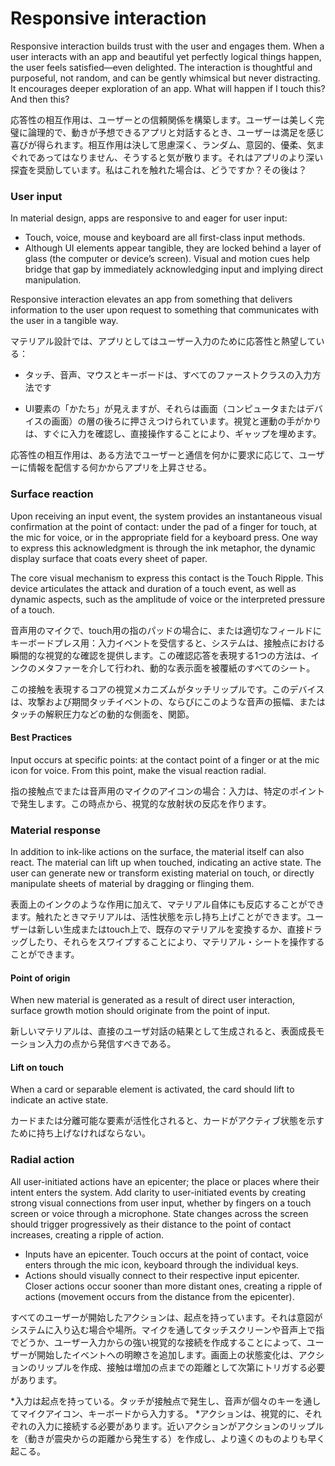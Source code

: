 Responsive interaction
===

Responsive interaction builds trust with the user and engages them. When a user interacts with an app and beautiful yet perfectly logical things happen, the user feels satisfied—even delighted.  The interaction is thoughtful and purposeful, not random, and can be gently whimsical but never distracting. It encourages deeper exploration of an app. What will happen if I touch this? And then this?

応答性の相互作用は、ユーザーとの信頼関係を構築します。ユーザーは美しく完璧に論理的で、動きが予想できるアプリと対話するとき、ユーザーは満足を感じ喜びが得られます。相互作用は決して思慮深く、ランダム、意図的、優柔、気まぐれであってはなりません、そうすると気が散ります。それはアプリのより深い探査を奨励しています。私はこれを触れた場合は、どうですか？その後は？

### User input

In material design, apps are responsive to and eager for user input:

* Touch, voice, mouse and keyboard are all first-class input methods.
* Although UI elements appear tangible, they are locked behind a layer of glass (the computer or device’s screen). Visual and motion cues help bridge that gap by immediately acknowledging input and implying direct manipulation.

Responsive interaction elevates an app from something that delivers information to the user upon request to something that communicates with the user in a tangible way.

マテリアル設計では、アプリとしてはユーザー入力のために応答性と熱望している：

* タッチ、音声、マウスとキーボードは、すべてのファーストクラスの入力方法です

* UI要素の「かたち」が見えますが、それらは画面（コンピュータまたはデバイスの画面）の層の後ろに押さえつけられています。視覚と運動の手がかりは、すぐに入力を確認し、直接操作することにより、ギャップを埋めます。

応答性の相互作用は、ある方法でユーザーと通信を何かに要求に応じて、ユーザーに情報を配信する何かからアプリを上昇させる。

### Surface reaction

Upon receiving an input event, the system provides an instantaneous visual confirmation at the point of contact: under the pad of a finger for touch, at the mic for voice, or in the appropriate field for a keyboard press. One way to express this acknowledgment is through the ink metaphor, the dynamic display surface that coats every sheet of paper.

The core visual mechanism to express this contact is the Touch Ripple. This device articulates the attack and duration of a touch event, as well as dynamic aspects, such as the amplitude of voice or the interpreted pressure of a touch.

音声用のマイクで、touch用の指のパッドの場合に、または適切なフィールドにキーボードプレス用：入力イベントを受信すると、システムは、接触点における瞬間的な視覚的な確認を提供します。この確認応答を表現する1つの方法は、インクのメタファーを介して行われ、動的な表示面を被覆紙のすべてのシート。

この接触を表現するコアの視覚メカニズムがタッチリップルです。このデバイスは、攻撃および期間タッチイベントの、ならびにこのような音声の振幅、またはタッチの解釈圧力などの動的な側面を、関節。

#### Best Practices

Input occurs at specific points: at the contact point of a finger or at the mic icon for voice. From this point, make the visual reaction radial.

指の接触点でまたは音声用のマイクのアイコンの場合：入力は、特定のポイントで発生します。この時点から、視覚的な放射状の反応を作ります。

### Material response

In addition to ink-like actions on the surface, the material itself can also react. The material can lift up when touched, indicating an active state. The user can generate new or transform existing material on touch, or directly manipulate sheets of material by dragging or flinging them.

表面上のインクのような作用に加えて、マテリアル自体にも反応することができます。触れたときマテリアルは、活性状態を示し持ち上げことができます。ユーザーは新しい生成またはtouch上で、既存のマテリアルを変換するか、直接ドラッグしたり、それらをスワイプすることにより、マテリアル・シートを操作することができます。

#### Point of origin

When new material is generated as a result of direct user interaction, surface growth motion should originate from the point of input.

新しいマテリアルは、直接のユーザ対話の結果として生成されると、表面成長モーション入力の点から発信すべきである。

#### Lift on touch

When a card or separable element is activated, the card should lift to indicate an active state.

カードまたは分離可能な要素が活性化されると、カードがアクティブ状態を示すために持ち上げなければならない。

### Radial action

All user-initiated actions have an epicenter; the place or places where their intent enters the system. Add clarity to user-initiated events by creating strong visual connections from user input, whether by fingers on a touch screen or voice through a microphone. State changes across the screen should trigger progressively as their distance to the point of contact increases, creating a ripple of action.

* Inputs have an epicenter. Touch occurs at the point of contact, voice enters through the mic icon, keyboard through the individual keys.
* Actions should visually connect to their respective input epicenter. Closer actions occur sooner than more distant ones, creating a ripple of actions (movement occurs from the distance from the epicenter).

すべてのユーザーが開始したアクションは、起点を持っています。それは意図がシステムに入り込む場合や場所。マイクを通してタッチスクリーンや音声上で指でどうか、ユーザー入力からの強い視覚的な接続を作成することによって、ユーザーが開始したイベントへの明瞭さを追加します。画面上の状態変化は、アクションのリップルを作成、接触は増加の点までの距離として次第にトリガする必要があります。

*入力は起点を持っている。タッチが接触点で発生し、音声が個々のキーを通してマイクアイコン、キーボードから入力する。
*アクションは、視覚的に、それぞれの入力に接続する必要があります。近いアクションがアクションのリップルを（動きが震央からの距離から発生する）を作成し、より遠くのものよりも早く起こる。